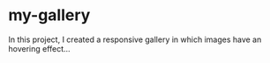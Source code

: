 # my-gallery
In this project, I created a  responsive gallery  in which images have an hovering effect... 
